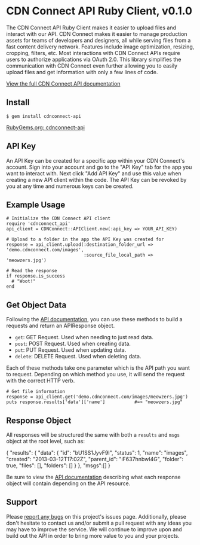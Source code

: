 # CDN Connect API Ruby Client, v0.1.0

The CDN Connect API Ruby Client makes it easier to upload files and interact with
our API. CDN Connect makes it easier to manage production assets for teams of developers and designers, all while serving files from a fast content delivery network. Features include image optimization, resizing, cropping, filters, etc. Most interactions with CDN Connect APIs require users to authorize applications via OAuth 2.0. This library simplifies the communication with CDN Connect even further allowing you to easily upload files and get information with only a few lines of code.

[View the full CDN Connect API documentation](http://api.cdnconnect.com/)

## Install

    $ gem install cdnconnect-api

[RubyGems.org: cdnconnect-api](https://rubygems.org/gems/cdnconnect-api)


## API Key

An API Key can be created for a specific app within your CDN Connect's account. Sign into your account and go to the "API Key" tab for the app you want to interact with. Next click "Add API Key" and use this value when creating a new API client within the code. The API Key can be revoked
by you at any time and numerous keys can be created.


## Example Usage

    # Initialize the CDN Connect API client
    require 'cdnconnect_api'
    api_client = CDNConnect::APIClient.new(:api_key => YOUR_API_KEY)
    
    # Upload to a folder in the app the API Key was created for
    response = api_client.upload(:destination_folder_url => 'demo.cdnconnect.com/images', 
                                 :source_file_local_path => 'meowzers.jpg')

    # Read the response
    if response.is_success
      # "Woot!"
    end


## Get Object Data

Following the [API documentation](http://api.cdnconnect.com/), you can use these methods to  build a requests and return an APIResponse object.

* `get`: GET Request. Used when needing to just read data.
* `post`: POST Request. Used when creating data.
* `put`: PUT Request. Used when updating data.
* `delete`: DELETE Request. Used when deleting data.

Each of these methods take one parameter which is the API path you want to request. Depending on which method you use, it will send the request with the correct HTTP verb.

    # Get file information
    response = api_client.get('demo.cdnconnect.com/images/meowzers.jpg')
    puts response.results['data']['name']           #=> "meowzers.jpg"


## Response Object

All responses will be structured the same with both a `results` and `msgs` object at the root level, such as:

  {
      "results":
      {
          "data":
          {
              "id": "bU1SS1JyvF9I", 
              "status": 1,
              "name": "images",
              "created": "2013-03-12T17:02Z",
              "parent_id": "iF637hnbwI4G",
              "folder": true, 
              "files": [],
              "folders": []
          }
      },
      "msgs":[]
  }

Be sure to view the [API documentation](http://api.cdnconnect.com/) describing what each response object will contain depending on the API resource.


## Support

Please [report any bugs](https://github.com/cdnconnect/cdnconnect-api-ruby/issues) on this project's issues page. Additionally, please don't hesitate to contact us and/or submit a pull request with any ideas you may have to improve the service. We will continue to improve upon and build out the API in order to bring more value to you and your projects.

